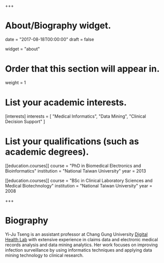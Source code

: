 +++
# About/Biography widget.

date = "2017-08-18T00:00:00"
draft = false

widget = "about"

# Order that this section will appear in.
weight = 1

# List your academic interests.
[interests]
  interests = [
    "Medical Informatics",
    "Data Mining",
    "Clinical Decision Support"
  ]

# List your qualifications (such as academic degrees).
[[education.courses]]
  course = "PhD in Biomedical Electronics and Bioinformatics"
  institution = "National Taiwan University"
  year = 2013

[[education.courses]]
  course = "BSc in Clinical Laboratory Sciences and Medical Biotechnology"
  institution = "National Taiwan University"
  year = 2008
 
+++

# Biography

Yi-Ju Tseng is an assistant professor at Chang Gung University [Digital Health Lab](https://dhlab-cgu.github.io/) with extensive experience in claims data and electronic medical records analysis and data mining analytics. Her work focuses on improving infection surveillance by using informatics techniques and applying data mining technology to clinical research.
